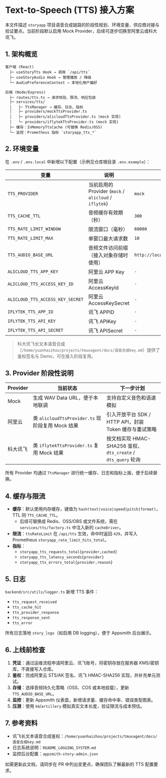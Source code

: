 # Text-to-Speech (TTS) 接入方案

本文件描述 `storyapp` 项目语音合成链路的阶段性规划、环境变量、供应商对接与验证要点。当前阶段默认启用 Mock Provider，后续可逐步切换至阿里云或科大讯飞。

## 1. 架构概览

```
客户端 (React)
  ├─ useStoryTts Hook → 调用 `/api/tts`
  ├─ useStoryAudio Hook → 管理播放 / 降级
  └─ AudioPreferenceContext → 本地化用户偏好

后端 (Node/Express)
  ├─ routes/tts.ts → 请求校验、限流、响应包装
  ├─ services/tts/
  │   ├─ TtsManager → 缓存、日志、指标
  │   ├─ providers/mockTtsProvider.ts
  │   ├─ providers/alicloudTtsProvider.ts (mock 实现)
  │   └─ providers/iflytekTtsProvider.ts (mock 实现)
  ├─ 缓存：InMemoryTtsCache (可替换 Redis/OSS)
  └─ 监控：Prometheus 指标 `storyapp_tts_*`
``` 

## 2. 环境变量

在 `.env` / `.env.local` 中新增以下配置（示例见仓库根目录 `.env.example`）：

| 变量 | 说明 | 默认值 |
| --- | --- | --- |
| `TTS_PROVIDER` | 当前启用的 Provider (`mock` / `alicloud` / `iflytek`) | `mock` |
| `TTS_CACHE_TTL` | 音频缓存有效期（秒） | `300` |
| `TTS_RATE_LIMIT_WINDOW` | 限流窗口（毫秒） | `60000` |
| `TTS_RATE_LIMIT_MAX` | 单窗口最大请求数 | `10` |
| `TTS_AUDIO_BASE_URL` | 音频文件访问前缀（接入对象存储时使用） | `http://localhost:5001/static/tts` |
| `ALICLOUD_TTS_APP_KEY` | 阿里云 APP Key | `-` |
| `ALICLOUD_TTS_ACCESS_KEY_ID` | 阿里云 AccessKeyId | `-` |
| `ALICLOUD_TTS_ACCESS_KEY_SECRET` | 阿里云 AccessKeySecret | `-` |
| `IFLYTEK_TTS_APP_ID` | 讯飞 APPID | `-` |
| `IFLYTEK_TTS_API_KEY` | 讯飞 APIKey | `-` |
| `IFLYTEK_TTS_API_SECRET` | 讯飞 APISecret | `-` |

> 科大讯飞长文本语音合成（`/home/yuanhaizhou/projects/tmuxagent/docs/语音合成key.md`）提供了鉴权签名与 Demo，可在接入阶段复用。

## 3. Provider 阶段性说明

| Provider | 当前状态 | 下一步计划 |
| --- | --- | --- |
| Mock | 生成 WAV Data URL，便于本地联调 | 支持自定义音色和语速模拟 |
| 阿里云 | 类 `alicloudTtsProvider.ts` 现阶段复用 Mock 结果 | 引入开放平台 SDK / HTTP API，封装 Token 缓存与重试策略 |
| 科大讯飞 | 类 `iflytekTtsProvider.ts` 复用 Mock 结果 | 按文档实现 HMAC-SHA256 鉴权、`dts_create` / `dts_query` 轮询 |

所有 Provider 均通过 `TtsManager` 进行统一缓存、日志和指标上报，便于后续替换。

## 4. 缓存与限流

- **缓存**：默认使用内存缓存，键值为 `hash(text|voice|speed|pitch|format)`，TTL 同 `TTS_CACHE_TTL`。
  - 后续可替换成 Redis、OSS/OBS 或文件系统，需在 `services/tts/factory.ts` 中注入新的 `cacheDriver`。
- **限流**：`ttsRateLimit` 在 `/api/tts` 生效，命中时返回 `429`，并写入 Prometheus `storyapp_rate_limit_hits_total`。
- **指标**：
  - `storyapp_tts_requests_total{provider,cached}`
  - `storyapp_tts_latency_seconds{provider}`
  - `storyapp_tts_errors_total{provider,reason}`

## 5. 日志

`backend/src/utils/logger.ts` 新增 TTS 事件：

- `tts_request_received`
- `tts_cache_hit`
- `tts_provider_response`
- `tts_response_sent`
- `tts_error`

所有日志落地 `story_logs`（如启用 DB logging），便于 Appsmith 后台展示。

## 6. 上线前检查

1. **凭证**：通过运维流程申请阿里云、讯飞账号，将密钥存放在服务器 KMS/密钥库，不直接写入仓库。
2. **鉴权**：完成阿里云 STS/AK 签名、讯飞 HMAC-SHA256 实现，并补充单元测试。
3. **存储**：选择音频持久化策略（OSS、COS 或本地挂载），更新 `TTS_AUDIO_BASE_URL`。
4. **监控**：更新 Appsmith 仪表盘，新增请求量、缓存命中率、错误类型图表。
5. **压测**：使用 `k6`/`artillery` 模拟真实文本长度，验证限流与成本预估。

## 7. 参考资料

- 讯飞长文本语音合成鉴权：`/home/yuanhaizhou/projects/tmuxagent/docs/语音合成key.md`
- 日志系统说明：`README_LOGGING_SYSTEM.md`
- 监控后台配置：`appsmith-story-admin.json`

如需更新此文档，请同步在 PR 中列出变更点，确保团队了解最新的 TTS 配置要求。
